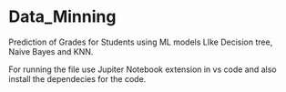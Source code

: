 # Data_Minning
Prediction of Grades for Students using ML models LIke Decision tree, Naive Bayes and KNN.

For running the file use Jupiter Notebook extension in vs code and also install the dependecies for the code.
